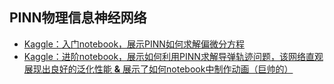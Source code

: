 ## PINN物理信息神经网络
- [Kaggle：入门notebook，展示PINN如何求解偏微分方程](https://www.kaggle.com/code/newtonbaba12345/physics-informed-neural-networks-pinns)
- [Kaggle：进阶notebook，展示如何利用PINN求解导弹轨迹问题，该网络直观展现出良好的泛化性能 **&** 展示了如何notebook中制作动画（巨帅的）](https://www.kaggle.com/code/auxeno/ballistic-missiles-with-pinns-dl)
